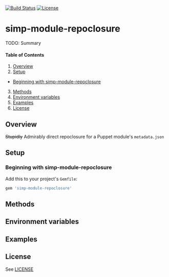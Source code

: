 [![Build Status](https://secure.travis-ci.org/simp/rubygem-simp-module-repoclosure.svg?branch=master)](https://travis-ci.org/simp/rubygem-simp-module-repoclosure)
[![License](http://img.shields.io/:license-apache-blue.svg)](http://www.apache.org/licenses/LICENSE-2.0.html)
# simp-module-repoclosure

TODO: Summary

#### Table of Contents
1. [Overview](#overview)
2. [Setup](#setup)
* [Beginning with simp-module-repoclosure](#beginning-with-simp-module-repoclosure)
3. [Methods](#methods)
4. [Environment variables](#environment-variables)
5. [Examples](#examples)
6. [License](#license)

## Overview

~~Stupidly~~ Admirably direct repoclosure for a Puppet module's `metadata.json`

## Setup

### Beginning with simp-module-repoclosure

Add this to your project's `Gemfile`:

```ruby
gem 'simp-module-repoclosure'
```

## Methods



## Environment variables


## Examples


## License
See [LICENSE](LICENSE)
